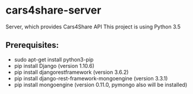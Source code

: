 # cars4share-server
Server, which provides Cars4Share API
This project is using Python 3.5

## Prerequisites:
* sudo apt-get install python3-pip
* pip install Django (version 1.10.6)
* pip install djangorestframework (version 3.6.2)
* pip install django-rest-framework-mongoengine (version 3.3.1)
* pip install mongoengine (version 0.11.0, pymongo also will be installed)
